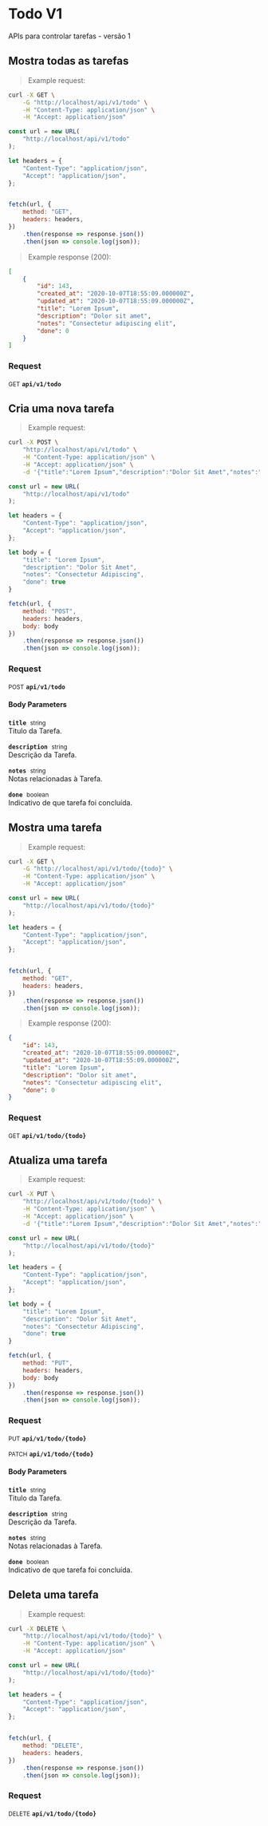 # Todo V1

APIs para controlar tarefas - versão 1

## Mostra todas as tarefas




> Example request:

```bash
curl -X GET \
    -G "http://localhost/api/v1/todo" \
    -H "Content-Type: application/json" \
    -H "Accept: application/json"
```

```javascript
const url = new URL(
    "http://localhost/api/v1/todo"
);

let headers = {
    "Content-Type": "application/json",
    "Accept": "application/json",
};


fetch(url, {
    method: "GET",
    headers: headers,
})
    .then(response => response.json())
    .then(json => console.log(json));
```


> Example response (200):

```json
[
    {
        "id": 143,
        "created_at": "2020-10-07T18:55:09.000000Z",
        "updated_at": "2020-10-07T18:55:09.000000Z",
        "title": "Lorem Ipsum",
        "description": "Dolor sit amet",
        "notes": "Consectetur adipiscing elit",
        "done": 0
    }
]
```

### Request
<small class="badge badge-green">GET</small>
 **`api/v1/todo`**



## Cria uma nova tarefa




> Example request:

```bash
curl -X POST \
    "http://localhost/api/v1/todo" \
    -H "Content-Type: application/json" \
    -H "Accept: application/json" \
    -d '{"title":"Lorem Ipsum","description":"Dolor Sit Amet","notes":"Consectetur Adipiscing","done":true}'

```

```javascript
const url = new URL(
    "http://localhost/api/v1/todo"
);

let headers = {
    "Content-Type": "application/json",
    "Accept": "application/json",
};

let body = {
    "title": "Lorem Ipsum",
    "description": "Dolor Sit Amet",
    "notes": "Consectetur Adipiscing",
    "done": true
}

fetch(url, {
    method: "POST",
    headers: headers,
    body: body
})
    .then(response => response.json())
    .then(json => console.log(json));
```



### Request
<small class="badge badge-black">POST</small>
 **`api/v1/todo`**

<h4 class="fancy-heading-panel"><b>Body Parameters</b></h4>
<code><b>title</b></code>&nbsp; <small>string</small>     <br>
    Titulo da Tarefa.

<code><b>description</b></code>&nbsp; <small>string</small>     <br>
    Descrição da Tarefa.

<code><b>notes</b></code>&nbsp; <small>string</small>     <br>
    Notas relacionadas à Tarefa.

<code><b>done</b></code>&nbsp; <small>boolean</small>     <br>
    Indicativo de que tarefa foi concluída.



## Mostra uma tarefa




> Example request:

```bash
curl -X GET \
    -G "http://localhost/api/v1/todo/{todo}" \
    -H "Content-Type: application/json" \
    -H "Accept: application/json"
```

```javascript
const url = new URL(
    "http://localhost/api/v1/todo/{todo}"
);

let headers = {
    "Content-Type": "application/json",
    "Accept": "application/json",
};


fetch(url, {
    method: "GET",
    headers: headers,
})
    .then(response => response.json())
    .then(json => console.log(json));
```


> Example response (200):

```json
{
    "id": 143,
    "created_at": "2020-10-07T18:55:09.000000Z",
    "updated_at": "2020-10-07T18:55:09.000000Z",
    "title": "Lorem Ipsum",
    "description": "Dolor sit amet",
    "notes": "Consectetur adipiscing elit",
    "done": 0
}
```

### Request
<small class="badge badge-green">GET</small>
 **`api/v1/todo/{todo}`**



## Atualiza uma tarefa




> Example request:

```bash
curl -X PUT \
    "http://localhost/api/v1/todo/{todo}" \
    -H "Content-Type: application/json" \
    -H "Accept: application/json" \
    -d '{"title":"Lorem Ipsum","description":"Dolor Sit Amet","notes":"Consectetur Adipiscing","done":true}'

```

```javascript
const url = new URL(
    "http://localhost/api/v1/todo/{todo}"
);

let headers = {
    "Content-Type": "application/json",
    "Accept": "application/json",
};

let body = {
    "title": "Lorem Ipsum",
    "description": "Dolor Sit Amet",
    "notes": "Consectetur Adipiscing",
    "done": true
}

fetch(url, {
    method: "PUT",
    headers: headers,
    body: body
})
    .then(response => response.json())
    .then(json => console.log(json));
```



### Request
<small class="badge badge-darkblue">PUT</small>
 **`api/v1/todo/{todo}`**

<small class="badge badge-purple">PATCH</small>
 **`api/v1/todo/{todo}`**

<h4 class="fancy-heading-panel"><b>Body Parameters</b></h4>
<code><b>title</b></code>&nbsp; <small>string</small>     <br>
    Titulo da Tarefa.

<code><b>description</b></code>&nbsp; <small>string</small>     <br>
    Descrição da Tarefa.

<code><b>notes</b></code>&nbsp; <small>string</small>     <br>
    Notas relacionadas à Tarefa.

<code><b>done</b></code>&nbsp; <small>boolean</small>     <br>
    Indicativo de que tarefa foi concluída.



## Deleta uma tarefa




> Example request:

```bash
curl -X DELETE \
    "http://localhost/api/v1/todo/{todo}" \
    -H "Content-Type: application/json" \
    -H "Accept: application/json"
```

```javascript
const url = new URL(
    "http://localhost/api/v1/todo/{todo}"
);

let headers = {
    "Content-Type": "application/json",
    "Accept": "application/json",
};


fetch(url, {
    method: "DELETE",
    headers: headers,
})
    .then(response => response.json())
    .then(json => console.log(json));
```



### Request
<small class="badge badge-red">DELETE</small>
 **`api/v1/todo/{todo}`**





